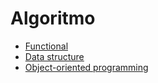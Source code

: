 # Algoritmo
* [Functional](https://github.com/computersciencebr/algoritmo/tree/master/functional/)
* [Data structure](https://github.com/kelvins/Algoritmos-e-Estruturas-de-Dados)
* [Object-oriented programming](https://github.com/computersciencebr/algoritmo/tree/master/oop/)